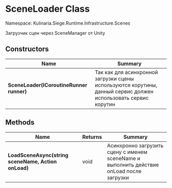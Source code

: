 # SceneLoader Class

Namespace: Kulinaria.Siege.Runtime.Infrastructure.Scenes

Загрузчик сцен через SceneManager от Unity
## Constructors

| Name | Summary                                                                                                        |
|---|----------------------------------------------------------------------------------------------------------------|
| **SceneLoader(ICoroutineRunner runner)** | Так как для асинхронной загрузки сцены используются корутины, данный сервис должен использовать сервис корутин |
## Methods

| Name | Returns | Summary                                                                                  |
|---|---|------------------------------------------------------------------------------------------|
| **LoadSceneAsync(string sceneName, Action onLoad)** | void | Асинхронно загрузить сцену с именем sceneName и выполнить действие onLoad после загрузки |
